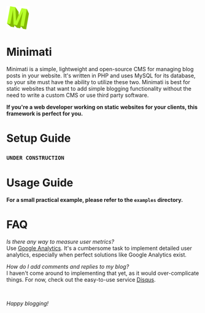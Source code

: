 <img src="assets/img/icon.png" width="60px" height="60px">

# Minimati 

Minimati is a simple, lightweight and open-source CMS for managing blog posts in your website. It's written in 
PHP and uses MySQL for its database, so your site must have the ability to utilize these two. Minimati is best
for static websites that want to add simple blogging functionality without the need to write a custom
CMS or use third party software. 

<b>If you're a web developer working on static websites for your clients,
this framework is perfect for you.</b>

# Setup Guide

### <code>UNDER CONSTRUCTION</code>

# Usage Guide

<b>For a small practical example, please refer to the <code>examples</code> directory.</b>

# FAQ

*Is there any way to measure user metrics?* <br>
Use [Google Analytics](https://analytics.google.com). It's a cumbersome task to implement detailed user analytics,
especially when perfect solutions like Google Analytics exist.

*How do I add comments and replies to my blog?* <br>
I haven't come around to implementing that yet, as it would over-complicate things. For now, check out the easy-to-use service [Disqus](https://disqus.com).

<br>

*Happy blogging!*
